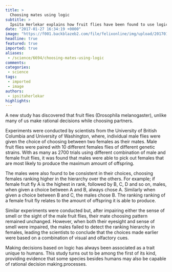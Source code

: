 ```yaml
---
title: >
  Choosing mates using logic
subtitle: >
  Ipsita Herlekar explains how fruit flies have been found to use logical reasoning when choosing partners
date: "2017-01-27 16:34:19 +0000"
image: "https://f001.backblazeb2.com/file/felixonline/img/upload/201701271634-felix-fruit-fly7.jpg"
headline: true
featured: true
imported: true
aliases:
 - /science/6694/choosing-mates-using-logic
comments:
categories:
 - science
tags:
 - imported
 - image
authors:
 - ipsitaherlekar
highlights:
---
```


A new study has discovered that fruit flies (Drosophila melanogaster), unlike many of us make rational decisions while choosing partners.

Experiments were conducted by scientists from the University of British Columbia and University of Washington, where, individual male flies were given the choice of choosing between two females as their mates. Male fruit flies were paired with 10 different females flies of different genetic strains. With as many as 2700 trials using different combination of male and female fruit flies, it was found that males were able to pick out females that are most likely to produce the maximum amount of offspring.

The males were also found to be consistent in their choices, choosing females ranking higher in the hierarchy over the others.  For example;  if female fruit fly A is the highest in rank, followed by B, C, D and so on, males, when given a choice between A and B, always chose A. Similarly when given a choice between B and C, the males chose B. The ranking ranking of a female fruit fly relates to the amount of offspring it is able to produce.

Similar experiments were conducted but, after impairing either the sense of smell or the sight of the male fruit flies, their mate choosing pattern remained unchanged. However, when both their eyesight and sense of smell were impaired, the males failed to detect the ranking hierarchy in females, leading the scientists to conclude that the choices made earlier were based on a combination of visual and olfactory cues.

Making decisions based on logic has always been associated as a trait unique to humans.  This study turns out to be among the first of its kind, providing evidence that some species besides humans may also be capable of rational decision making.processes.
